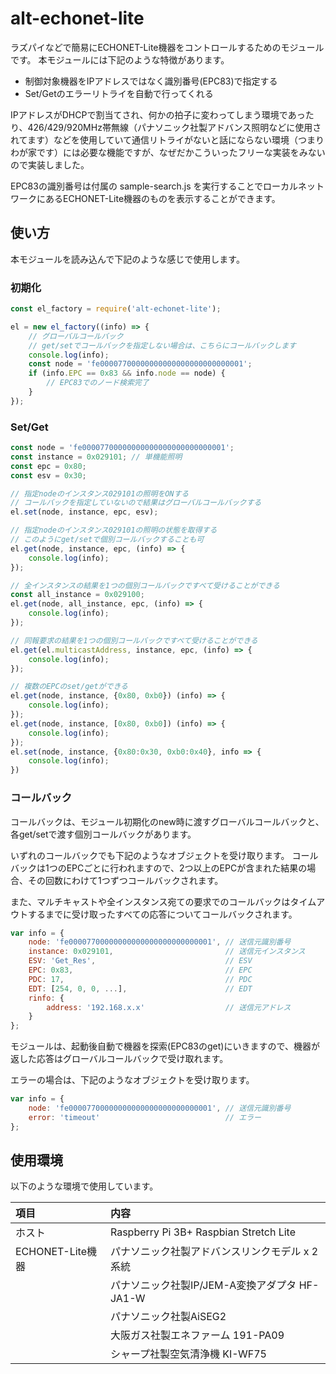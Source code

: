 # alt-echonet-lite

ラズパイなどで簡易にECHONET-Lite機器をコントロールするためのモジュールです。
本モジュールには下記のような特徴があります。

* 制御対象機器をIPアドレスではなく識別番号(EPC83)で指定する
* Set/Getのエラーリトライを自動で行ってくれる

IPアドレスがDHCPで割当てされ、何かの拍子に変わってしまう環境であったり、426/429/920MHz帯無線（パナソニック社製アドバンス照明などに使用されてます）などを使用していて通信リトライがないと話にならない環境（つまりわが家です）には必要な機能ですが、なぜだかこういったフリーな実装をみないので実装しました。

EPC83の識別番号は付属の sample-search.js を実行することでローカルネットワークにあるECHONET-Lite機器のものを表示することができます。

## 使い方
本モジュールを読み込んで下記のような感じで使用します。

### 初期化
```JavaScript
const el_factory = require('alt-echonet-lite');

el = new el_factory((info) => {
    // グローバルコールバック
    // get/setでコールバックを指定しない場合は、こちらにコールバックします
    console.log(info);
    const node = 'fe00007700000000000000000000000001';
    if (info.EPC == 0x83 && info.node == node) {
        // EPC83でのノード検索完了
    }
});
```

### Set/Get
```JavaScript
const node = 'fe00007700000000000000000000000001';
const instance = 0x029101; // 単機能照明
const epc = 0x80;
const esv = 0x30;

// 指定nodeのインスタンス029101の照明をONする
// コールバックを指定していないので結果はグローバルコールバックする
el.set(node, instance, epc, esv);

// 指定nodeのインスタンス029101の照明の状態を取得する
// このようにget/setで個別コールバックすることも可
el.get(node, instance, epc, (info) => {
    console.log(info);
});

// 全インスタンスの結果を1つの個別コールバックですべて受けることができる
const all_instance = 0x029100;
el.get(node, all_instance, epc, (info) => {
    console.log(info);
});

// 同報要求の結果を1つの個別コールバックですべて受けることができる
el.get(el.multicastAddress, instance, epc, (info) => {
    console.log(info);
});

// 複数のEPCのset/getができる
el.get(node, instance, {0x80, 0xb0}) (info) => {
    console.log(info);
});
el.get(node, instance, [0x80, 0xb0]) (info) => {
    console.log(info);
});
el.set(node, instance, {0x80:0x30, 0xb0:0x40}, info => {
    console.log(info);
})

```

### コールバック
コールバックは、モジュール初期化のnew時に渡すグローバルコールバックと、各get/setで渡す個別コールバックがあります。

いずれのコールバックでも下記のようなオブジェクトを受け取ります。
コールバックは1つのEPCごとに行われますので、2つ以上のEPCが含まれた結果の場合、その回数にわけて1つずつコールバックされます。

また、マルチキャストや全インスタンス宛ての要求でのコールバックはタイムアウトするまでに受け取ったすべての応答についてコールバックされます。

```JavaScript
var info = {
    node: 'fe00007700000000000000000000000001', // 送信元識別番号
    instance: 0x029101,                         // 送信元インスタンス
    ESV: 'Get_Res',                             // ESV
    EPC: 0x83,                                  // EPC
    PDC: 17,                                    // PDC
    EDT: [254, 0, 0, ...],                      // EDT
    rinfo: {
        address: '192.168.x.x'                  // 送信元アドレス
    }
};
```
モジュールは、起動後自動で機器を探索(EPC83のget)にいきますので、機器が返した応答はグローバルコールバックで受け取れます。

エラーの場合は、下記のようなオブジェクトを受け取ります。
```JavaScript
var info = {
    node: 'fe00007700000000000000000000000001', // 送信元識別番号
    error: 'timeout'                            // エラー
};
```

## 使用環境
以下のような環境で使用しています。

|項目|内容|
|:----|:--------------------------------------|
|ホスト|Raspberry Pi 3B+ Raspbian Stretch Lite|
|ECHONET-Lite機器|パナソニック社製アドバンスリンクモデル x 2系統|
||パナソニック社製IP/JEM-A変換アダプタ HF-JA1-W|
||パナソニック社製AiSEG2|
||大阪ガス社製エネファーム 191-PA09|
||シャープ社製空気清浄機 KI-WF75|
